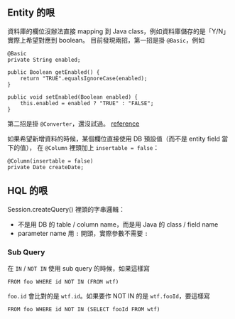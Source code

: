 Entity 的哏
-----------

資料庫的欄位沒辦法直接 mapping 到 Java class，例如資料庫儲存的是「Y/N」實際上希望對應到 boolean。
目前發現兩招，第一招是掛 `@Basic`，例如

	@Basic
	private String enabled;
	
	public Boolean getEnabled() {
		return "TRUE".equalsIgnoreCase(enabled);
	}

	public void setEnabled(Boolean enabled) {
		this.enabled = enabled ? "TRUE" : "FALSE";
	}

第二招是掛 `@Converter`，還沒試過。
[reference](http://stackoverflow.com/questions/1154833/configure-hibernate-using-jpa-to-store-y-n-for-type-boolean-instead-of-0-1)


如果希望新增資料的時候，某個欄位直接使用 DB 預設值（而不是 entity field 當下的值），
在 `@Column` 裡頭加上 `insertable = false`：

	@Column(insertable = false)
	private Date createDate;


HQL 的哏
--------

Session.createQuery() 裡頭的字串邏輯：

* 不是用 DB 的 table / column name，而是用 Java 的 class / field name
* parameter name 用 `:` 開頭，實際參數不需要 `:`


### Sub Query ###

在 `IN` / `NOT IN` 使用 sub query 的時候，如果這樣寫

	FROM foo WHERE id NOT IN (FROM wtf)
	
`foo.id` 會比對的是 `wtf.id`。如果要作 NOT IN 的是 `wtf.fooId`，要這樣寫

	FROM foo WHERE id NOT IN (SELECT fooId FROM wtf)
	
